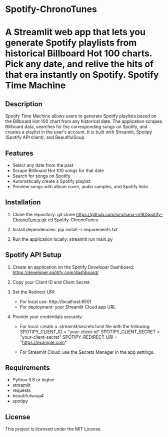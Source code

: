 # Spotify-ChronoTunes
A Streamlit web app that lets you generate Spotify playlists from historical Billboard Hot 100 charts. Pick any date, and relive the hits of that era instantly on Spotify.
Spotify Time Machine
====================

Description
-----------
Spotify Time Machine allows users to generate Spotify playlists based on the Billboard Hot 100 chart from any historical date. 
The application scrapes Billboard data, searches for the corresponding songs on Spotify, and creates a playlist in the user's account. 
It is built with Streamlit, Spotipy (Spotify API client), and BeautifulSoup.

Features
--------
- Select any date from the past
- Scrape Billboard Hot 100 songs for that date
- Search for songs on Spotify
- Automatically create a Spotify playlist
- Preview songs with album cover, audio samples, and Spotify links

Installation
------------
1. Clone the repository:
   git clone https://github.com/sinchana-m18/Spotify-ChronoTunes.git
   cd Spotify-ChronoTunes

2. Install dependencies:
   pip install -r requirements.txt

3. Run the application locally:
   streamlit run main.py

Spotify API Setup
-----------------
1. Create an application on the Spotify Developer Dashboard:
   https://developer.spotify.com/dashboard/

2. Copy your Client ID and Client Secret.

3. Set the Redirect URI:
   - For local use: http://localhost:8501
   - For deployment: your Streamlit Cloud app URL

4. Provide your credentials securely:
   - For local: create a .streamlit/secrets.toml file with the following:
        SPOTIPY_CLIENT_ID = "your-client-id"
        SPOTIPY_CLIENT_SECRET = "your-client-secret"
        SPOTIPY_REDIRECT_URI = "https://example.com"

   - For Streamlit Cloud: use the Secrets Manager in the app settings.

Requirements
------------
- Python 3.8 or higher
- streamlit
- requests
- beautifulsoup4
- spotipy

License
-------
This project is licensed under the MIT License.
